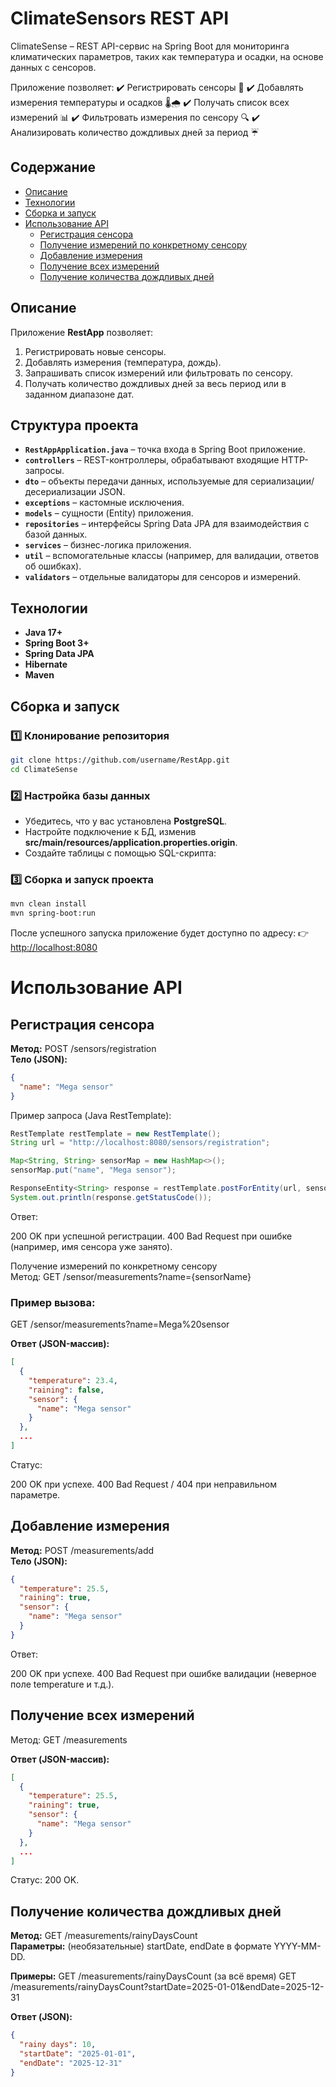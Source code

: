 # ClimateSensors REST API

ClimateSense – REST API-сервис на Spring Boot для мониторинга климатических параметров, таких как температура и осадки, на основе данных с сенсоров.

Приложение позволяет:
✔️ Регистрировать сенсоры 📡
✔️ Добавлять измерения температуры и осадков 🌡️🌧️
✔️ Получать список всех измерений 📊
✔️ Фильтровать измерения по сенсору 🔍
✔️ Анализировать количество дождливых дней за период ☔

## Содержание
- [Описание](#описание)
- [Технологии](#технологии)
- [Сборка и запуск](#сборка-и-запуск)
- [Использование API](#использование-api)
  - [Регистрация сенсора](#регистрация-сенсора)
  - [Получение измерений по конкретному сенсору](#получение-измерений-по-конкретному-сенсору)
  - [Добавление измерения](#добавление-измерения)
  - [Получение всех измерений](#получение-всех-измерений)
  - [Получение количества дождливых дней](#получение-количества-дождливых-дней)

## Описание
Приложение **RestApp** позволяет:
1. Регистрировать новые сенсоры.
2. Добавлять измерения (температура, дождь).
3. Запрашивать список измерений или фильтровать по сенсору.
4. Получать количество дождливых дней за весь период или в заданном диапазоне дат.

## Структура проекта
- **`RestAppApplication.java`** – точка входа в Spring Boot приложение.  
- **`controllers`** – REST-контроллеры, обрабатывают входящие HTTP-запросы.  
- **`dto`** – объекты передачи данных, используемые для сериализации/десериализации JSON.  
- **`exceptions`** – кастомные исключения.  
- **`models`** – сущности (Entity) приложения.  
- **`repositories`** – интерфейсы Spring Data JPA для взаимодействия с базой данных.  
- **`services`** – бизнес-логика приложения.  
- **`util`** – вспомогательные классы (например, для валидации, ответов об ошибках).  
- **`validators`** – отдельные валидаторы для сенсоров и измерений.  

## Технологии
- **Java 17+**  
- **Spring Boot 3+**  
- **Spring Data JPA**  
- **Hibernate**  
- **Maven**

  
## Сборка и запуск

### 1️⃣ Клонирование репозитория
```sh
git clone https://github.com/username/RestApp.git
cd ClimateSense
```

### 2️⃣ Настройка базы данных
- Убедитесь, что у вас установлена **PostgreSQL**.
- Настройте подключение к БД, изменив **src/main/resources/application.properties.origin**.
- Создайте таблицы с помощью SQL-скрипта:


### 3️⃣ Сборка и запуск проекта
```sh
mvn clean install
mvn spring-boot:run
```

После успешного запуска приложение будет доступно по адресу:
👉 [http://localhost:8080](http://localhost:8080)

# Использование API 
## Регистрация сенсора  
**Метод:** POST /sensors/registration  
**Тело (JSON):**
```json
{
  "name": "Mega sensor"
}
```

Пример запроса (Java RestTemplate):
```java
RestTemplate restTemplate = new RestTemplate();
String url = "http://localhost:8080/sensors/registration";

Map<String, String> sensorMap = new HashMap<>();
sensorMap.put("name", "Mega sensor");

ResponseEntity<String> response = restTemplate.postForEntity(url, sensorMap, String.class);
System.out.println(response.getStatusCode());
```

Ответ:

200 OK при успешной регистрации.
400 Bad Request при ошибке (например, имя сенсора уже занято).

Получение измерений по конкретному сенсору  
Метод: GET /sensor/measurements?name={sensorName}

### Пример вызова:
GET /sensor/measurements?name=Mega%20sensor

**Ответ (JSON-массив):**
```json
[
  {
    "temperature": 23.4,
    "raining": false,
    "sensor": {
      "name": "Mega sensor"
    }
  },
  ...
]
```

Статус:

200 OK при успехе.
400 Bad Request / 404 при неправильном параметре.

## Добавление измерения  
**Метод:** POST /measurements/add  
**Тело (JSON):**
```json
{
  "temperature": 25.5,
  "raining": true,
  "sensor": {
    "name": "Mega sensor"
  }
}
```

Ответ:

200 OK при успехе.
400 Bad Request при ошибке валидации (неверное поле temperature и т.д.).

## Получение всех измерений  
Метод: GET /measurements  

**Ответ (JSON-массив):**
```json
[
  {
    "temperature": 25.5,
    "raining": true,
    "sensor": {
      "name": "Mega sensor"
    }
  },
  ...
]
```

Статус: 200 OK.

## Получение количества дождливых дней  
**Метод:** GET /measurements/rainyDaysCount  
**Параметры:** (необязательные) startDate, endDate в формате YYYY-MM-DD.

**Примеры:**
GET /measurements/rainyDaysCount (за всё время)
GET /measurements/rainyDaysCount?startDate=2025-01-01&endDate=2025-12-31

**Ответ (JSON):**
```json
{
  "rainy days": 10,
  "startDate": "2025-01-01",
  "endDate": "2025-12-31"
}
```
